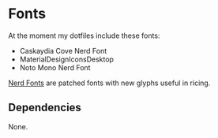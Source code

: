 # Fonts
At the moment my dotfiles include these fonts:
- Caskaydia Cove Nerd Font
- MaterialDesignIconsDesktop
- Noto Mono Nerd Font


[Nerd Fonts](https://www.nerdfonts.com) are patched fonts with new glyphs useful in ricing.


## Dependencies
None.
